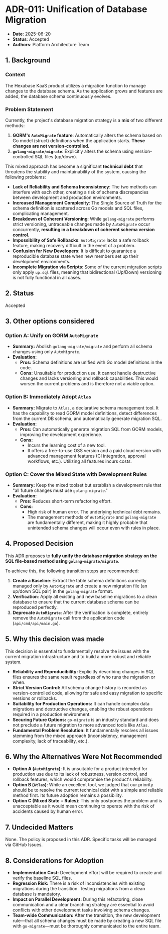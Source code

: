 # ADR-011: Unification of Database Migration

- **Date**: 2025-06-20
- **Status**: Accepted
- **Authors**: Platform Architecture Team

## 1. Background

### Context

The Hexabase KaaS product utilizes a migration function to manage changes to the database schema. As the application grows and features are added, the database schema continuously evolves.

### Problem Statement

Currently, the project's database migration strategy is a **mix** of two different methods:

1.  **GORM's `AutoMigrate` feature**: Automatically alters the schema based on Go model (struct) definitions when the application starts. **These changes are not version-controlled.**
2.  **`golang-migrate/migrate`**: Explicitly alters the schema using version-controlled SQL files (up/down).

This mixed approach has become a significant **technical debt** that threatens the stability and maintainability of the system, causing the following problems:

-   **Lack of Reliability and Schema Inconsistency**: The two methods can interfere with each other, creating a risk of schema discrepancies between development and production environments.
-   **Increased Management Complexity**: The Single Source of Truth for the schema definition is scattered across Go models and SQL files, complicating management.
-   **Breakdown of Coherent Versioning**: While `golang-migrate` performs strict versioning, untraceable changes made by `AutoMigrate` occur concurrently, **resulting in a breakdown of coherent schema version control.**
-   **Impossibility of Safe Rollbacks**: `AutoMigrate` lacks a safe rollback feature, making recovery difficult in the event of a problem.
-   **Confusion for New Developers**: It is difficult to guarantee a reproducible database state when new members set up their development environments.
-   **Incomplete Migration via Scripts**: Some of the current migration scripts only apply `up.sql` files, meaning that bidirectional (Up/Down) versioning is not fully functional in all cases.

## 2. Status

Accepted

## 3. Other options considered

### Option A: Unify on GORM `AutoMigrate`

-   **Summary:** Abolish `golang-migrate/migrate` and perform all schema changes using only `AutoMigrate`.
-   **Evaluation:**
    -   **Pros:** Schema definitions are unified with Go model definitions in the code.
    -   **Cons:** Unsuitable for production use. It cannot handle destructive changes and lacks versioning and rollback capabilities. This would worsen the current problems and is therefore not a viable option.

### Option B: Immediately Adopt `Atlas`

-   **Summary:** Migrate to `Atlas`, a declarative schema management tool. It has the capability to read GORM model definitions, detect differences from the current DB schema, and automatically generate migration SQL.
-   **Evaluation:**
    -   **Pros:** Can automatically generate migration SQL from GORM models, improving the development experience.
    -   **Cons:**
        -   Incurs the learning cost of a new tool.
        -   It offers a free-to-use OSS version and a paid cloud version with advanced management features (CI integration, approval workflows, etc.). Utilizing all features incurs costs.

### Option C: Cover the Mixed State with Development Rules

-   **Summary:** Keep the mixed toolset but establish a development rule that "all future changes must use `golang-migrate`."
-   **Evaluation:**
    -   **Pros:** Reduces short-term refactoring effort.
    -   **Cons:**
        -   High risk of human error. The underlying technical debt remains.
        -   The management methods of `AutoMigrate` and `golang-migrate` are fundamentally different, making it highly probable that unintended schema changes will occur even with rules in place.

## 4. Proposed Decision

This ADR proposes to **fully unify the database migration strategy on the SQL file-based method using `golang-migrate/migrate`**.

To achieve this, the following transition steps are recommended:

1.  **Create a Baseline**: Extract the table schema definitions currently managed only by `AutoMigrate` and create a new migration file (an up/down SQL pair) in the `golang-migrate` format.
2.  **Verification**: Apply all existing and new baseline migrations to a clean database to ensure that the current database schema can be reproduced perfectly.
3.  **Deprecate `AutoMigrate`**: After the verification is complete, entirely remove the `AutoMigrate` call from the application code (`api/cmd/api/main.go`).

## 5. Why this decision was made

This decision is essential to fundamentally resolve the issues with the current migration infrastructure and to build a more robust and reliable system.

-   **Reliability and Reproducibility:** Explicitly describing changes in SQL files ensures the same result regardless of who runs the migration or when.
-   **Strict Version Control:** All schema change history is recorded as version-controlled code, allowing for safe and easy migration to specific versions or rollbacks.
-   **Suitability for Production Operations:** It can handle complex data migrations and destructive changes, enabling the robust operations required in a production environment.
-   **Securing Future Options:** `go-migrate` is an industry standard and does not preclude a future migration to more advanced tools like `Atlas`.
-   **Fundamental Problem Resolution:** It fundamentally resolves all issues stemming from the mixed approach (inconsistency, management complexity, lack of traceability, etc.).

## 6. Why the Alternatives Were Not Recommended

-   **Option A (`AutoMigrate`)**: It is unsuitable for a product intended for production use due to its lack of robustness, version control, and rollback features, which would compromise the product's reliability.
-   **Option B (`Atlas`)**: While an excellent tool, we judged that our priority should be to resolve the current technical debt with a simple and reliable method first. Its future adoption remains a possibility.
-   **Option C (Mixed State + Rules)**: This only postpones the problem and is unacceptable as it would mean continuing to operate with the risk of accidents caused by human error.

## 7. Undecided Matters

None. The policy is proposed in this ADR. Specific tasks will be managed via GitHub Issues.

## 8. Considerations for Adoption

-   **Implementation Cost:** Development effort will be required to create and verify the baseline SQL files.
-   **Regression Risk:** There is a risk of inconsistencies with existing migrations during the transition. Testing migrations from a clean database is mandatory.
-   **Impact on Parallel Development:** During this refactoring, close communication and a clear branching strategy are essential to avoid conflicts with other development tasks involving schema changes.
-   **Team-wide Communication:** After the transition, the new development rule—that all schema changes must be made by creating a new SQL file with `go-migrate`—must be thoroughly communicated to the entire team.